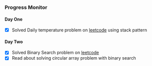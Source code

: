 ### Progress Monitor

#### Day One
- [x] Solved Daily temperature problem on [leetcode](https://leetcode.com/problems/daily-temperatures/) using stack pattern

#### Day Two
- [x] Solved Binary Search problem on [leetcode](https://leetcode.com/problems/binary-search/) 
- [x] Read about solving circular array problem with binary search
